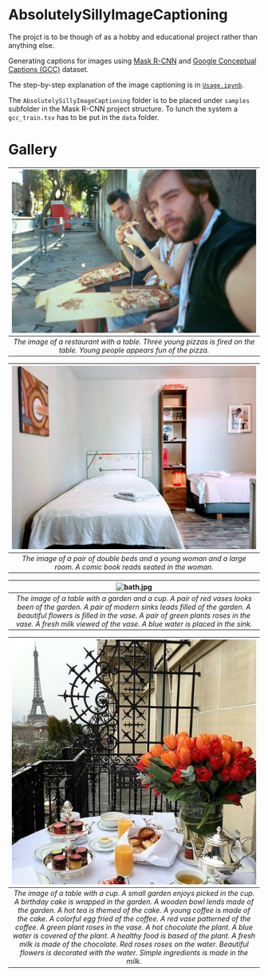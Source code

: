 # AbsolutelySillyImageCaptioning

The projct is to be though of as a hobby and educational project rather than anything else. 


Generating captions for images using [Mask R-CNN](https://github.com/matterport/Mask_RCNN) and [Google Conceptual Captions (GCC)](https://github.com/google-research-datasets/conceptual-captions) dataset. 


The step-by-step explanation of the image captioning is in [`Usage.ipynb`](https://github.com/McCastles/AbsolutelySillyImageCaptioning/blob/master/src/Usage.ipynb).


The `AbsolutelySillyImageCaptioning` folder is to be placed under `samples` subfolder in the Mask R-CNN project structure. To lunch the system a `gcc_train.tsv` has to be put in the `data` folder.

# Gallery

| ![pizza.jpg](https://github.com/McCastles/AbsolutelySillyImageCaptioning/blob/master/imgs/pizza.jpg) |
|:--:| 
| *The image of a restaurant with a table. Three young pizzas is fired on the table. Young people appears fun of the pizza.* |

| ![room1.jpg](https://github.com/McCastles/AbsolutelySillyImageCaptioning/blob/master/imgs/room1.jpg) |
|:--:| 
| *The image of a pair of double beds and a young woman and a large room. A comic book reads seated in the woman.* |

| ![bath.jpg](https://github.com/McCastles/AbsolutelySillyImageCaptioning/blob/master/imgs/bath.jpg) |
|:--:| 
| *The image of a table with a garden and a cup. A pair of red vases looks been of the garden. A pair of modern sinks leads filled of the garden. A beautiful flowers is filled in the vase. A pair of green plants roses in the vase. A fresh milk viewed of the vase. A blue water is placed in the sink.* |

| ![mara2.jpg](https://github.com/McCastles/AbsolutelySillyImageCaptioning/blob/master/imgs/mara2.jpg) |
|:--:| 
| *The image of a table with a cup. A small garden enjoys picked in the cup. A birthday cake is wrapped in the garden. A wooden bowl lends made of the garden. A hot tea is themed of the cake. A young coffee is made of the cake. A colorful egg fried of the coffee. A red vase patterned of the coffee. A green plant roses in the vase. A hot chocolate the plant. A blue water is covered of the plant. A healthy food is based of the plant. A fresh milk is made of the chocolate. Red roses roses on the water. Beautiful flowers is decorated with the water. Simple ingredients is made in the milk.* |
